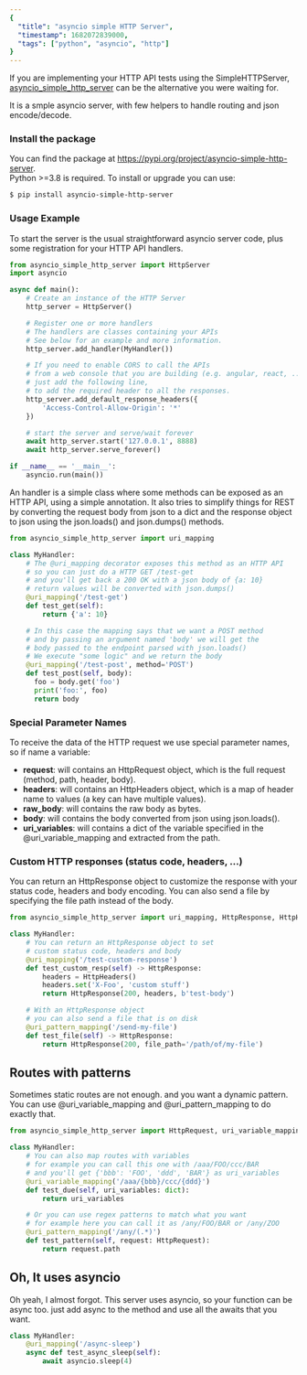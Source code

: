 ```yaml
---
{
  "title": "asyncio simple HTTP Server",
  "timestamp": 1682072839000,
  "tags": ["python", "asyncio", "http"]
}
---
```


If you are implementing your HTTP API tests using the SimpleHTTPServer,
[asyncio_simple_http_server](https://github.com/matteobertozzi/asyncio-simple-http-server) can be the alternative you were waiting for.

It is a smple asyncio server, with few helpers to handle routing and json encode/decode.

### Install the package
You can find the package at https://pypi.org/project/asyncio-simple-http-server. \
Python >=3.8 is required. To install or upgrade you can use:
```bash
$ pip install asyncio-simple-http-server
```


### Usage Example
To start the server is the usual straightforward asyncio server code,
plus some registration for your HTTP API handlers.

```python
from asyncio_simple_http_server import HttpServer
import asyncio

async def main():
    # Create an instance of the HTTP Server
    http_server = HttpServer()

    # Register one or more handlers
    # The handlers are classes containing your APIs
    # See below for an example and more information.
    http_server.add_handler(MyHandler())

    # If you need to enable CORS to call the APIs
    # from a web console that you are building (e.g. angular, react, ...)
    # just add the following line,
    # to add the required header to all the responses.
    http_server.add_default_response_headers({
        'Access-Control-Allow-Origin': '*'
    })

    # start the server and serve/wait forever
    await http_server.start('127.0.0.1', 8888)
    await http_server.serve_forever()

if __name__ == '__main__':
    asyncio.run(main())
```

An handler is a simple class where some methods can be exposed as an HTTP API, using a simple annotation. It also tries to simplify things for REST by converting the request body from json to a dict and the response object to json using the json.loads() and json.dumps() methods.
```python
from asyncio_simple_http_server import uri_mapping

class MyHandler:
    # The @uri_mapping decorator exposes this method as an HTTP API
    # so you can just do a HTTP GET /test-get
    # and you'll get back a 200 OK with a json body of {a: 10}
    # return values will be converted with json.dumps()
    @uri_mapping('/test-get')
    def test_get(self):
        return {'a': 10}

    # In this case the mapping says that we want a POST method
    # and by passing an argument named 'body' we will get the
    # body passed to the endpoint parsed with json.loads()
    # We execute "some logic" and we return the body
    @uri_mapping('/test-post', method='POST')
    def test_post(self, body):
      foo = body.get('foo')
      print('foo:', foo)
      return body
```

### Special Parameter Names
To receive the data of the HTTP request we use special parameter names, so if name a variable:
 * **request**: will contains an HttpRequest object, which is the full request (method, path, header, body).
 * **headers**: will contains an HttpHeaders object, which is a map of header name to values (a key can have multiple values).
 * **raw_body**: will contains the raw body as bytes.
 * **body**: will contains the body converted from json using json.loads().
 * **uri_variables**: will contains a dict of the variable specified in the @uri_variable_mapping and extracted from the path.

### Custom HTTP responses (status code, headers, ...)
You can return an HttpResponse object to customize the response with your status code, headers and body encoding. You can also send a file by specifying the file path instead of the body.
```python
from asyncio_simple_http_server import uri_mapping, HttpResponse, HttpHeaders

class MyHandler:
    # You can return an HttpResponse object to set
    # custom status code, headers and body
    @uri_mapping('/test-custom-response')
    def test_custom_resp(self) -> HttpResponse:
        headers = HttpHeaders()
        headers.set('X-Foo', 'custom stuff')
        return HttpResponse(200, headers, b'test-body')

    # With an HttpResponse object
    # you can also send a file that is on disk
    @uri_pattern_mapping('/send-my-file')
    def test_file(self) -> HttpResponse:
        return HttpResponse(200, file_path='/path/of/my-file')
```

## Routes with patterns
Sometimes static routes are not enough. and you want a dynamic pattern.
You can use @uri_variable_mapping and @uri_pattern_mapping to do exactly that.
```python
from asyncio_simple_http_server import HttpRequest, uri_variable_mapping, uri_pattern_mapping

class MyHandler:
    # You can also map routes with variables
    # for example you can call this one with /aaa/FOO/ccc/BAR
    # and you'll get {'bbb': 'FOO', 'ddd', 'BAR'} as uri_variables
    @uri_variable_mapping('/aaa/{bbb}/ccc/{ddd}')
    def test_due(self, uri_variables: dict):
        return uri_variables

    # Or you can use regex patterns to match what you want
    # for example here you can call it as /any/FOO/BAR or /any/ZOO
    @uri_pattern_mapping('/any/(.*)')
    def test_pattern(self, request: HttpRequest):
        return request.path
```

## Oh, It uses asyncio
Oh yeah, I almost forgot. This server uses asyncio,
so your function can be async too. just add async to the method and use all the awaits that you want.
```python
class MyHandler:
    @uri_mapping('/async-sleep')
    async def test_async_sleep(self):
        await asyncio.sleep(4)
```
